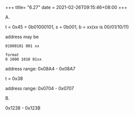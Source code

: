 +++
title= "6.27"
date = 2021-02-26T09:15:46+08:00
+++

A.

t = 0x45 = 0b01000101, s = 0b001, b = xx(xx is 00/01/10/11)

address may be

    01000101 001 xx

    format
    0 1000 1010 01xx

address range: 0x08A4 - 0x08A7

t = 0x38

address range: 0x0704 - 0x0707

B.

0x1238 - 0x123B
